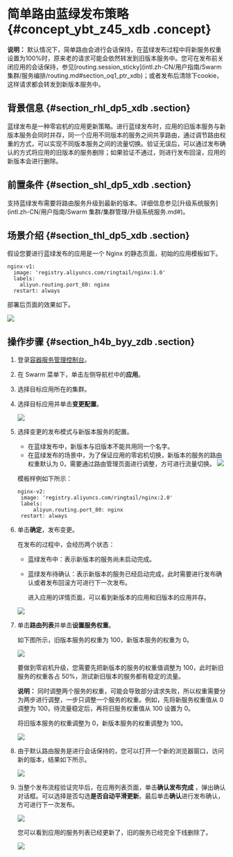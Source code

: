 # 简单路由蓝绿发布策略 {#concept_ybt_z45_xdb .concept}

**说明：** 默认情况下，简单路由会进行会话保持，在蓝绿发布过程中将新服务权重设置为100%时，原来老的请求可能会依然转发到旧版本服务中。您可在发布前关闭应用的会话保持，参见[routing.session\_sticky](intl.zh-CN/用户指南/Swarm 集群/服务编排/routing.md#section_oq1_ptr_xdb)；或者发布后清除下cookie，这样请求都会转发到新版本服务中。

## 背景信息 {#section_rhl_dp5_xdb .section}

蓝绿发布是一种零宕机的应用更新策略。进行蓝绿发布时，应用的旧版本服务与新版本服务会同时并存，同一个应用不同版本的服务之间共享路由，通过调节路由权重的方式，可以实现不同版本服务之间的流量切换。验证无误后，可以通过发布确认的方式将应用的旧版本的服务删除；如果验证不通过，则进行发布回滚，应用的新版本会进行删除。

## 前置条件 {#section_shl_dp5_xdb .section}

支持蓝绿发布需要将路由服务升级到最新的版本。详细信息参见[升级系统服务](intl.zh-CN/用户指南/Swarm 集群/集群管理/升级系统服务.md#)。

## 场景介绍 {#section_thl_dp5_xdb .section}

假设您要进行蓝绿发布的应用是一个 Nginx 的静态页面，初始的应用模板如下。

```
nginx-v1:
  image: 'registry.aliyuncs.com/ringtail/nginx:1.0'
  labels:
    aliyun.routing.port_80: nginx
  restart: always
```

部署后页面的效果如下。

![](http://static-aliyun-doc.oss-cn-hangzhou.aliyuncs.com/assets/img/7117/15362197155609_zh-CN.png)

## 操作步骤 {#section_h4b_byy_zdb .section}

1.  登录[容器服务管理控制台](https://cs.console.aliyun.com)。
2.  在 Swarm 菜单下，单击左侧导航栏中的**应用**。
3.  选择目标应用所在的集群。
4.  选择目标应用并单击**变更配置**。

    ![](http://static-aliyun-doc.oss-cn-hangzhou.aliyuncs.com/assets/img/7117/15362197155610_zh-CN.png)

5.  选择变更的发布模式与新版本服务的配置。

    -   在蓝绿发布中，新版本与旧版本不能共用同一个名字。
    -   在蓝绿发布的场景中，为了保证应用的零宕机切换，新版本的服务的路由权重默认为 0，需要通过路由管理页面进行调整，方可进行流量切换。
    ![](http://static-aliyun-doc.oss-cn-hangzhou.aliyuncs.com/assets/img/7117/15362197155611_zh-CN.png)

    模板样例如下所示：

    ```
    nginx-v2:
     image: 'registry.aliyuncs.com/ringtail/nginx:2.0'
     labels:
         aliyun.routing.port_80: nginx
     restart: always
    ```

6.  单击**确定**，发布变更。

    在发布的过程中，会经历两个状态：

    -   蓝绿发布中：表示新版本的服务尚未启动完成。
    -   蓝绿发布待确认：表示新版本的服务已经启动完成，此时需要进行发布确认或者发布回滚方可进行下一次发布。

        进入应用的详情页面，可以看到新版本的应用和旧版本的应用并存。

    ![](http://static-aliyun-doc.oss-cn-hangzhou.aliyuncs.com/assets/img/7117/15362197155612_zh-CN.png)

7.  单击**路由列表**并单击**设置服务权重**。

    如下图所示，旧版本服务的权重为 100，新版本服务的权重为 0。

    ![](http://static-aliyun-doc.oss-cn-hangzhou.aliyuncs.com/assets/img/7117/15362197155613_zh-CN.png)

    要做到零宕机升级，您需要先把新版本的服务的权重值调整为 100，此时新旧服务的权重各占 50%，测试新旧版本的服务都有稳定的流量。

    **说明：** 同时调整两个服务的权重，可能会导致部分请求失败，所以权重需要分为两步进行调整，一步只调整一个服务的权重。例如，先将新服务权重值从 0 调整为 100，待流量稳定后，再将旧服务权重值从 100 设置为 0。

    将旧版本服务的权重调整为 0，新版本服务的权重调整为 100。

    ![](http://static-aliyun-doc.oss-cn-hangzhou.aliyuncs.com/assets/img/7117/15362197155614_zh-CN.png)

8.  由于默认路由服务是进行会话保持的，您可以打开一个新的浏览器窗口，访问新的版本，结果如下所示。

    ![](http://static-aliyun-doc.oss-cn-hangzhou.aliyuncs.com/assets/img/7117/15362197155615_zh-CN.png)

9.  当整个发布流程验证完毕后，在应用列表页面，单击**确认发布完成** ，弹出确认对话框。可以选择是否勾选**是否自动平滑更新**。最后单击**确认**进行发布确认，方可进行下一次发布。

    ![](http://static-aliyun-doc.oss-cn-hangzhou.aliyuncs.com/assets/img/7117/15362197165616_zh-CN.png)

    您可以看到应用的服务列表已经更新了，旧的服务已经完全下线删除了。

    ![](http://static-aliyun-doc.oss-cn-hangzhou.aliyuncs.com/assets/img/7117/15362197165617_zh-CN.png)


